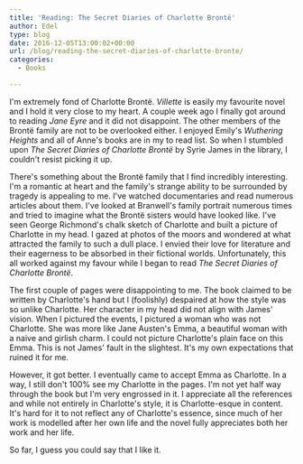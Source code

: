 ```yaml
---
title: 'Reading: The Secret Diaries of Charlotte Brontë'
author: Edel
type: blog
date: 2016-12-05T13:00:02+00:00
url: /blog/reading-the-secret-diaries-of-charlotte-bronte/
categories:
  - Books

---
```

I'm extremely fond of Charlotte Brontë. _Villette_ is easily my favourite novel and I hold it very close to my heart. A couple week ago I finally got around to reading _Jane Eyre_ and it did not disappoint. The other members of the Brontë family are not to be overlooked either. I enjoyed Emily's _Wuthering Heights_ and all of Anne's books are in my to read list. So when I stumbled upon _The Secret Diaries of Charlotte Brontë_ by Syrie James in the library, I couldn't resist picking it up.

There's something about the Brontë family that I find incredibly interesting. I'm a romantic at heart and the family's strange ability to be surrounded by tragedy is appealing to me. I've watched documentaries and read numerous articles about them. I've looked at Branwell's family portrait numerous times and tried to imagine what the Brontë sisters would have looked like. I've seen George Richmond's chalk sketch of Charlotte and built a picture of Charlotte in my head. I gazed at photos of the moors and wondered at what attracted the family to such a dull place. I envied their love for literature and their eagerness to be absorbed in their fictional worlds. Unfortunately, this all worked against my favour while I began to read _The Secret Diaries of Charlotte Brontë_.

The first couple of pages were disappointing to me. The book claimed to be written by Charlotte's hand but I (foolishly) despaired at how the style was so unlike Charlotte. Her character in my head did not align with James' vision. When I pictured the events, I pictured a woman who was not Charlotte. She was more like Jane Austen's Emma, a beautiful woman with a naive and girlish charm. I could not picture Charlotte's plain face on this Emma. This is not James' fault in the slightest. It's my own expectations that ruined it for me.

However, it got better. I eventually came to accept Emma as Charlotte. In a way, I still don't 100% see my Charlotte in the pages. I'm not yet half way through the book but I'm very engrossed in it. I appreciate all the references and while not entirely in Charlotte's style, it is Charlotte-esque in content. It's hard for it to not reflect any of Charlotte's essence, since much of her work is modelled after her own life and the novel fully appreciates both her work and her life.

So far, I guess you could say that I like it.


